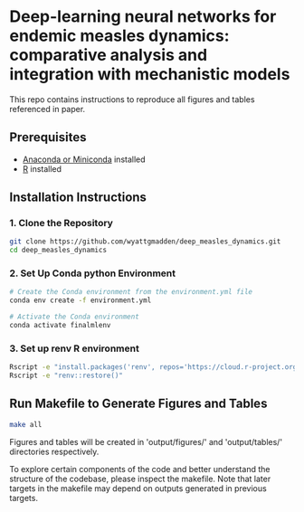 # Deep-learning neural networks for endemic measles dynamics: comparative analysis and integration with mechanistic models


This repo contains instructions to reproduce all figures and tables referenced in paper. 

## Prerequisites

- [Anaconda or Miniconda](https://docs.conda.io/en/latest/miniconda.html) installed
- [R](https://www.r-project.org/) installed 

## Installation Instructions

### **1. Clone the Repository**

```bash
git clone https://github.com/wyattgmadden/deep_measles_dynamics.git
cd deep_measles_dynamics
```
### **2. Set Up Conda python Environment**

```bash
# Create the Conda environment from the environment.yml file
conda env create -f environment.yml

# Activate the Conda environment
conda activate finalmlenv
```
### **3. Set up renv R environment**

```bash
Rscript -e "install.packages('renv', repos='https://cloud.r-project.org')"
Rscript -e "renv::restore()"
```


## Run Makefile to Generate Figures and Tables

```bash
make all
```

Figures and tables will be created in 'output/figures/' and 'output/tables/' directories respectively. 

To explore certain components of the code and better understand the structure of the codebase, please inspect the makefile. Note that later targets in the makefile may depend on outputs generated in previous targets.


